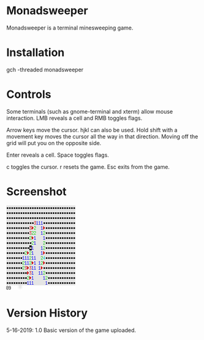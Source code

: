 # Monadsweeper

Monadsweeper is a terminal minesweeping game.

# Installation

gch -threaded monadsweeper

# Controls

Some terminals (such as gnome-terminal and xterm) allow mouse interaction.
LMB reveals a cell and RMB toggles flags.

Arrow keys move the cursor. hjkl can also be used.
Hold shift with a movement key moves the cursor all the way in that direction.
Moving off the grid will put you on the opposite side.

Enter reveals a cell.
Space toggles flags.

c toggles the cursor.
r resets the game.
Esc exits from the game.

# Screenshot

![alt text](/screenshot_1.png)

# Version History

5-16-2019: 1.0 Basic version of the game uploaded.
